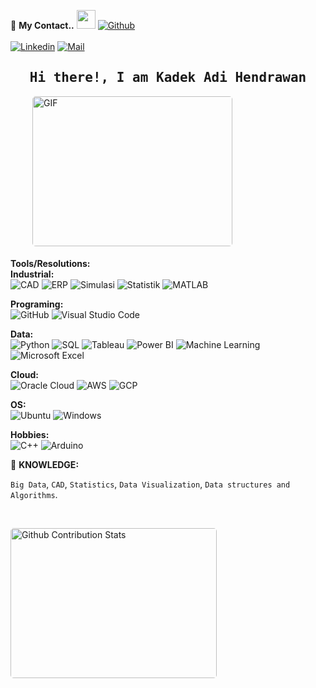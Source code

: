 <!--

## technologies Icons 
https://simpleicons.org/

-->
📝 **My Contact..** <img src="https://media.giphy.com/media/WUlplcMpOCEmTGBtBW/giphy.gif" width="30">  [![Github](https://img.shields.io/github/followers/adi-hendrawan?label=Follow%20Me&style=social)](https://github.com/adi-hendrawan)
<br>
<br>
[![Linkedin](https://img.shields.io/badge/LinkedIn-Adi%20Hendrawan-blue?logo=Linkedin&logoColor=blue&labelColor=black)](https://www.linkedin.com/in/anon-re/)
[![Mail](https://img.shields.io/badge/Gmail-adilog09@gmail.com-blue?logo=Gmail&logoColor=blue&labelColor=black)](mailto:adilog09@gmail.com)
<br>


<h2 align='center'><samp><strong>Hi there!, I am Kadek Adi Hendrawan</strong></samp></h2>


<img style="border-radius: 5px; margin: 0 0 5px 35px;" alt="GIF" width="320px" height="240px" src="https://miro.medium.com/max/875/1*Urc28sbnORGOW5oyohQ06g.gif" />
</p>


**Tools/Resolutions:** <br>
**Industrial:** <br>
![CAD](https://img.shields.io/badge/-CAD-00599C?style=flat&logo=Autodesk-AutoCAD&logoColor=white)
![ERP](https://img.shields.io/badge/-ERP-FF5722?style=flat&logo=SAP&logoColor=white)
![Simulasi](https://img.shields.io/badge/-Simulasi-FFC107?style=flat&logo=FlexSim&logoColor=white)
![Statistik](https://img.shields.io/badge/-Statistik-007BFF?style=flat&logo=Minitab&logoColor=white)
![MATLAB](https://img.shields.io/badge/-MATLAB-0076A8?style=flat&logo=matlab&logoColor=white)

**Programing:** <br>
![GitHub](https://img.shields.io/badge/-GitHub-000000?style=flat&logo=github&logoColor=white)
![Visual Studio Code](https://img.shields.io/badge/-Visual%20Studio%20Code-007ACC?style=flat&logo=visual-studio-code&logoColor=white)

**Data:** <br>
![Python](https://img.shields.io/badge/-Python-3776AB?style=flat&logo=python&logoColor=white)
![SQL](https://img.shields.io/badge/-SQL-CC2927?style=flat&logo=Microsoft-SQL-Server&logoColor=white)
![Tableau](https://img.shields.io/badge/-Tableau-000000?style=flat&logo=tableau&logoColor=white)
![Power BI](https://img.shields.io/badge/-Power%20BI-F2C811?style=flat&logo=power-bi&logoColor=white)
![Machine Learning](https://img.shields.io/badge/-Machine%20Learning-4CAF50?style=flat&logo=scikit-learn&logoColor=white)
![Microsoft Excel](https://img.shields.io/badge/-Microsoft%20Excel-217346?style=flat&logo=microsoft-excel&logoColor=white)

**Cloud:** <br>
![Oracle Cloud](https://img.shields.io/badge/-Oracle%20Cloud-F80000?style=flat&logo=oracle&logoColor=white)
![AWS](https://img.shields.io/badge/-AWS-232F3E?style=flat&logo=amazon-aws&logoColor=white)
![GCP](https://img.shields.io/badge/-GCP-4285F4?style=flat&logo=google-cloud&logoColor=white)

**OS:** <br>
![Ubuntu](https://img.shields.io/badge/-Ubuntu-E95420?style=flat&logo=ubuntu&logoColor=white)
![Windows](https://img.shields.io/badge/-Windows-0078D6?style=flat&logo=windows&logoColor=white)

**Hobbies:** <br>
![C++](https://img.shields.io/badge/-C++-00599C?style=flat&logo=cplusplus&logoColor=white)
![Arduino](https://img.shields.io/badge/-Arduino-000000?style=flat&logo=arduino&logoColor=white)

🧐 **KNOWLEDGE:**<br>

`Big Data`, `CAD`, `Statistics`, `Data Visualization`, `Data structures and Algorithms`.

<!-- Resume-->

</br>
<p style="display: flex; justify-contect: space-between;">
<img style="border-radius: 5px; margin-bottom: 5px" alt="Github Contribution Stats" width="330px" height="240px" src="https://github-contribution-stats.vercel.app/api/?username=adihend" />

